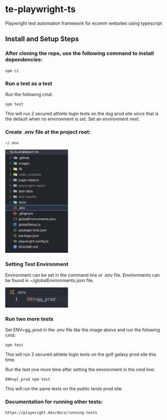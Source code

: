 # te-playwright-ts

Playwright test automation framework for ecomm websites using typescript

## Install and Setup Steps

### After cloning the repo, use the following command to install dependencies:

    npm ci

### Run a test as a test

Run the following cmd:

    npm test

This will run 2 secured athlete login tests on the dsg prod site since that is the default when no environment is set. Set an environment next.


### Create .env file at the project root:

    ~/.env
<img src="images/image.png" alt="text" width="200"/>


### Setting Test Environment

Environment can be set in the command line or .env file.  Environments can be found in ~/globalEnvironments.json file.

<img src="images/image2.png" alt="text" width="200"/>


### Run two more tests

Set ENV=gg_prod in the .env file like the image above and run the folowing cmd:

    npm test

This will run 2 secured athlete login tests on the golf galaxy prod site this time.

Run the test one more time after setting the environment in the cmd line:

    ENV=pl_prod npm test

This will run the same tests on the public lands prod site.

### Documentation for running other tests:

    https://playwright.dev/docs/running-tests

